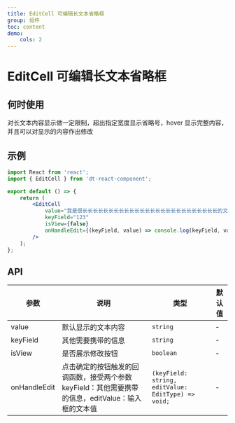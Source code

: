 ```yaml
---
title: EditCell 可编辑长文本省略框
group: 组件
toc: content
demo:
    cols: 2
---
```


# EditCell 可编辑长文本省略框

## 何时使用

对长文本内容显示做一定限制，超出指定宽度显示省略号，hover 显示完整内容，并且可以对显示的内容作出修改

## 示例

```jsx
import React from 'react';
import { EditCell } from 'dt-react-component';

export default () => {
    return (
        <EditCell
            value="我是很长长长长长长长长长长长长长长长长长长长长长长长长长长的文本"
            keyField="123"
            isView={false}
            onHandleEdit={(keyField, value) => console.log(keyField, value)}
        />
    );
};
```

## API

| 参数         | 说明                                                                                               | 类型                                               | 默认值 |
| ------------ | -------------------------------------------------------------------------------------------------- | -------------------------------------------------- | ------ |
| value        | 默认显示的文本内容                                                                                 | `string`                                           | -      |
| keyField     | 其他需要携带的信息                                                                                 | `string`                                           | -      |
| isView       | 是否展示修改按钮                                                                                   | `boolean`                                          | -      |
| onHandleEdit | 点击确定的按钮触发的回调函数，接受两个参数 keyField：其他需要携带的信息，editValue：输入框的文本值 | `(keyField: string, editValue: EditType) => void;` | -      |
